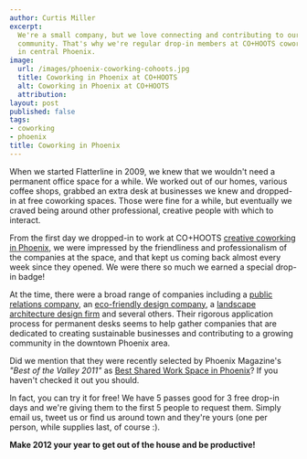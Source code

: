 ```yaml
---
author: Curtis Miller
excerpt:
  We're a small company, but we love connecting and contributing to our
  community. That's why we're regular drop-in members at CO+HOOTS coworking
  in central Phoenix.
image:
  url: /images/phoenix-coworking-cohoots.jpg
  title: Coworking in Phoenix at CO+HOOTS
  alt: Coworking in Phoenix at CO+HOOTS
  attribution:
layout: post
published: false
tags:
- coworking
- phoenix
title: Coworking in Phoenix
---
```


When we started Flatterline in 2009, we knew that we wouldn't need a permanent office space for a while. We worked out of our homes, various coffee shops, grabbed an extra desk at businesses we knew and dropped-in at free coworking spaces. Those were fine for a while, but eventually we craved being around other professional, creative people with which to interact.

From the first day we dropped-in to work at CO+HOOTS [creative coworking in Phoenix](http://cohoots.com/), we were impressed by the friendliness and professionalism of the companies at the space, and that kept us coming back almost every week since they opened. We were there so much we earned a special drop-in badge!

At the time, there were a broad range of companies including a [public relations company](http://tonyfelicepr.com/), an [eco-friendly design company](http://eekostudio.com/), a [landscape architecture design firm](http://www.artifex10.com/) and several others. Their rigorous application process for permanent desks seems to help gather companies that are dedicated to creating sustainable businesses and contributing to a growing community in the downtown Phoenix area.

Did we mention that they were recently selected by Phoenix Magazine's *"Best of the Valley 2011"* as [Best Shared Work Space in Phoenix](http://www.phoenixmag.com/best-of-the-valley/lifestyle-and-entertainment/)? If you haven't checked it out you should.

In fact, you can try it for free! We have 5 passes good for 3 free drop-in days and we're giving them to the first 5 people to request them. Simply email us, tweet us or find us around town and they're yours (one per person, while supplies last, of course :).

**Make 2012 your year to get out of the house and be productive!**
